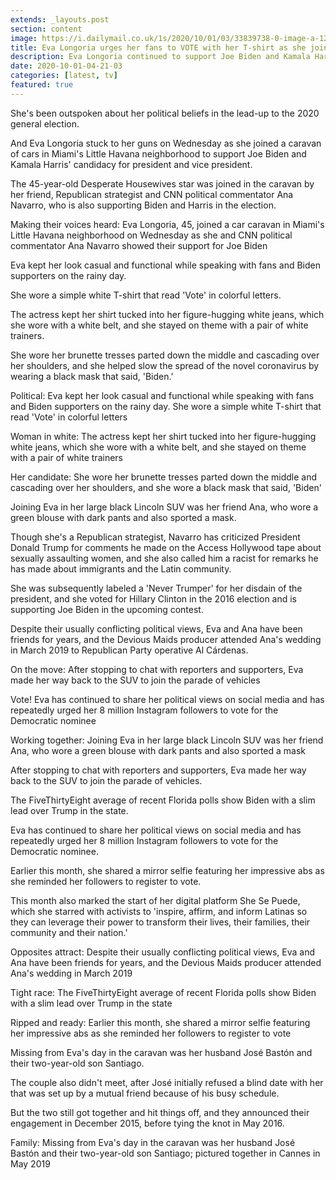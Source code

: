```yaml
---
extends: _layouts.post
section: content
image: https://i.dailymail.co.uk/1s/2020/10/01/03/33839738-0-image-a-12_1601519058375.jpg 
title: Eva Longoria urges her fans to VOTE with her T-shirt as she joins a caravan supporting Joe Biden 
description: Eva Longoria continued to support Joe Biden and Kamala Harris as she and her friend Ana Navarro joined a car caravan in Miami with other Democratic voters. 
date: 2020-10-01-04-21-03 
categories: [latest, tv] 
featured: true 
--- 
```

She's been outspoken about her political beliefs in the lead-up to the 2020 general election.

And Eva Longoria stuck to her guns on Wednesday as she joined a caravan of cars in Miami's Little Havana neighborhood to support Joe Biden and Kamala Harris' candidacy for president and vice president.

The 45-year-old Desperate Housewives star was joined in the caravan by her friend, Republican strategist and CNN political commentator Ana Navarro, who is also supporting Biden and Harris in the election.

Making their voices heard: Eva Longoria, 45, joined a car caravan in Miami's Little Havana neighborhood on Wednesday as she and CNN political commentator Ana Navarro showed their support for Joe Biden

Eva kept her look casual and functional while speaking with fans and Biden supporters on the rainy day.

She wore a simple white T-shirt that read 'Vote' in colorful letters. 

The actress kept her shirt tucked into her figure-hugging white jeans, which she wore with a white belt, and she stayed on theme with a pair of white trainers.

She wore her brunette tresses parted down the middle and cascading over her shoulders, and she helped slow the spread of the novel coronavirus by wearing a black mask that said, 'Biden.'  

Political: Eva kept her look casual and functional while speaking with fans and Biden supporters on the rainy day. She wore a simple white T-shirt that read 'Vote' in colorful letters

Woman in white: The actress kept her shirt tucked into her figure-hugging white jeans, which she wore with a white belt, and she stayed on theme with a pair of white trainers

Her candidate: She wore her brunette tresses parted down the middle and cascading over her shoulders, and she wore a black mask that said, 'Biden'

Joining Eva in her large black Lincoln SUV was her friend Ana, who wore a green blouse with dark pants and also sported a mask.

Though she's a Republican strategist, Navarro has criticized President Donald Trump for comments he made on the Access Hollywood tape about sexually assaulting women, and she also called him a racist for remarks he has made about immigrants and the Latin community.

She was subsequently labeled a 'Never Trumper' for her disdain of the president, and she voted for Hillary Clinton in the 2016 election and is supporting Joe Biden in the upcoming contest. 

Despite their usually conflicting political views, Eva and Ana have been friends for years, and the Devious Maids producer attended Ana's wedding in March 2019 to Republican Party operative Al Cárdenas. 

On the move: After stopping to chat with reporters and supporters, Eva made her way back to the SUV to join the parade of vehicles

Vote! Eva has continued to share her political views on social media and has repeatedly urged her 8 million Instagram followers to vote for the Democratic nominee

Working together: Joining Eva in her large black Lincoln SUV was her friend Ana, who wore a green blouse with dark pants and also sported a mask

After stopping to chat with reporters and supporters, Eva made her way back to the SUV to join the parade of vehicles.

The FiveThirtyEight average of recent Florida polls show Biden with a slim lead over Trump in the state.

Eva has continued to share her political views on social media and has repeatedly urged her 8 million Instagram followers to vote for the Democratic nominee.

Earlier this month, she shared a mirror selfie featuring her impressive abs as she reminded her followers to register to vote.

This month also marked the start of her digital platform She Se Puede, which she starred with activists to 'inspire, affirm, and inform Latinas so they can leverage their power to transform their lives, their families, their community and their nation.' 

Opposites attract: Despite their usually conflicting political views, Eva and Ana have been friends for years, and the Devious Maids producer attended Ana's wedding in March 2019

Tight race: The FiveThirtyEight average of recent Florida polls show Biden with a slim lead over Trump in the state

Ripped and ready: Earlier this month, she shared a mirror selfie featuring her impressive abs as she reminded her followers to register to vote

Missing from Eva's day in the caravan was her husband José Bastón and their two-year-old son Santiago.

The couple also didn't meet, after José initially refused a blind date with her that was set up by a mutual friend because of his busy schedule.

But the two still got together and hit things off, and they announced their engagement in December 2015, before tying the knot in May 2016.

Family: Missing from Eva's day in the caravan was her husband José Bastón and their two-year-old son Santiago; pictured together in Cannes in May 2019

